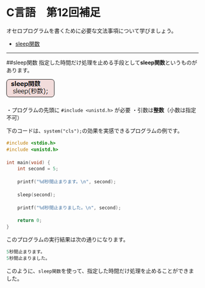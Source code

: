 # C言語　第12回補足
オセロプログラムを書くために必要な文法事項について学びましょう。
     
  -  [sleep関数](#sleep関数)   
---
##sleep関数
指定した時間だけ処理を止める手段として**sleep関数**というものがあります。

![](./img/pc_12+_1.png)

・プログラムの先頭に `#include <unistd.h>` が必要
・引数は**整数**（小数は指定不可）

下のコードは、`system("cls");`の効果を実感できるプログラムの例です。

``` C
#include <stdio.h>
#include <unistd.h>
 
int main(void) {
    int second = 5;
 
    printf("%d秒間止まります。\n", second);
 
    sleep(second);
 
    printf("%d秒間止まりました。\n", second);
 
    return 0;
}
```

このプログラムの実行結果は次の通りになります。

``` C
5秒間止まります。
5秒間止まりました。
```

このように、`sleep関数`を使って、指定した時間だけ処理を止めることができました。